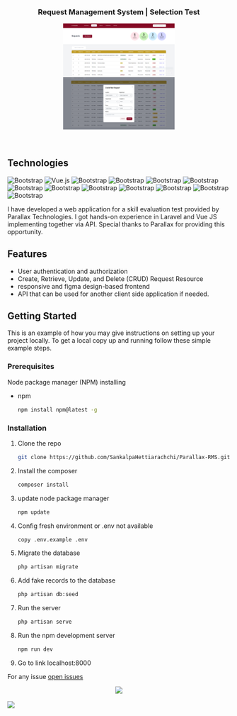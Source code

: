 <div align="center">
    <h3 align="center">Request Management System | Selection Test </h3>
    <p align="center">
      <a href="https://github.com/SankalpaHettiarachchi/">
        <img src="https://github.com/SankalpaHettiarachchi/SankalpaHettiarachchi/blob/main/other/parallax.PNG" width="50%">
        <img src="https://github.com/SankalpaHettiarachchi/SankalpaHettiarachchi/blob/main/other/parallax2.PNG" width="50%">
      </a>
    </p>
</div>

&nbsp;
## Technologies

![Bootstrap](https://img.shields.io/badge/-MVC%20-05122A?style=flat-square&logo=MVC&color=353535) ![Vue.js](https://img.shields.io/badge/-Vue.js-05122A?style=flat-square&logo=Vue.js&color=353535)
 ![Bootstrap](https://img.shields.io/badge/-OOP-05122A?style=flat-square&logo=OOP&color=353535) ![Bootstrap](https://img.shields.io/badge/-PHP-05122A?style=flat-square&logo=PHP&color=353535) ![Bootstrap](https://img.shields.io/badge/-Laravel-05122A?style=flat-square&logo=Laravel&color=353535) ![Bootstrap](https://img.shields.io/badge/-JavaScript-05122A?style=flat-square&logo=JavaScript&color=353535) ![Bootstrap](https://img.shields.io/badge/-HTML-05122A?style=flat-square&logo=HTML&color=353535) ![Bootstrap](https://img.shields.io/badge/-CSS-05122A?style=flat-square&logo=CSS&color=353535) ![Bootstrap](https://img.shields.io/badge/-Cpanel-05122A?style=flat-square&logo=Cpanel&color=353535) ![Bootstrap](https://img.shields.io/badge/-MySQL-05122A?style=flat-square&logo=MySQL&color=353535) ![Bootstrap](https://img.shields.io/badge/-Visual%20Studio%20Code-05122A?style=flat-square&logo=Visual-Studio-Code&color=353535) ![Bootstrap](https://img.shields.io/badge/-Xampp-05122A?style=flat-square&logo=Xampp&color=353535) ![Bootstrap](https://img.shields.io/badge/-Postman-05122A?style=flat-square&logo=Postman&color=353535) 

I have developed a web application for a skill evaluation test provided by Parallax Technologies. I got hands-on experience in Laravel and Vue JS implementing together via API. Special thanks to Parallax for providing this opportunity.

## Features

- User authentication and authorization
- Create, Retrieve, Update, and Delete (CRUD) Request Resource
- responsive and figma design-based frontend
- API that can be used for another client side application if needed.


<!-- GETTING STARTED -->
## Getting Started

This is an example of how you may give instructions on setting up your project locally.
To get a local copy up and running follow these simple example steps.

### Prerequisites

Node package manager (NPM) installing
* npm
  ```sh
  npm install npm@latest -g
  ```

### Installation

1. Clone the repo
   ```sh
   git clone https://github.com/SankalpaHettiarachchi/Parallax-RMS.git
   ```
2. Install the composer
   ```sh
   composer install
   ```
2. update node package manager
   ```sh
   npm update
   ```
3. Config fresh environment or .env not available
   ```sh
   copy .env.example .env
   ```
5. Migrate the database
   ```sh
   php artisan migrate
   ```
5. Add fake records to the database
   ```sh
   php artisan db:seed
   ```
6. Run the server
   ```sh
   php artisan serve
   ```
6. Run the npm development server
   ```sh
   npm run dev
   ```
7. Go to link localhost:8000

For any issue [open issues](https://github.com/SankalpaHettiarachchi/Parallax-RMS/issues) 



<p align="center">
<a href="https://github.com/DenverCoder1/readme-typing-svg"><img src="https://readme-typing-svg.herokuapp.com?font=Time+New+Roman&color=cyan&size=25&center=true&vCenter=true&width=600&height=100&lines=Thank+you+for+your+attention..!"></a>  
</p>

<img src="https://user-images.githubusercontent.com/73097560/115834477-dbab4500-a447-11eb-908a-139a6edaec5c.gif"><br><br>




